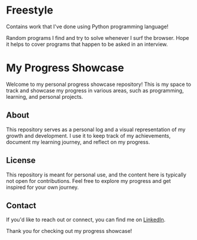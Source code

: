 # Freestyle
Contains work that I've done using Python programming language!

Random programs I find and try to solve whenever I surf the browser. Hope it helps to cover programs that happen to be asked in an interview. 

# My Progress Showcase

Welcome to my personal progress showcase repository! This is my space to track and showcase my progress in various areas, such as programming, learning, and personal projects.

## About

This repository serves as a personal log and a visual representation of my growth and development. I use it to keep track of my achievements, document my learning journey, and reflect on my progress.

## License

This repository is meant for personal use, and the content here is typically not open for contributions. Feel free to explore my progress and get inspired for your own journey.

## Contact

If you'd like to reach out or connect, you can find me on [LinkedIn](https://www.linkedin.com/in/hussain-dudekula/).

Thank you for checking out my progress showcase!
